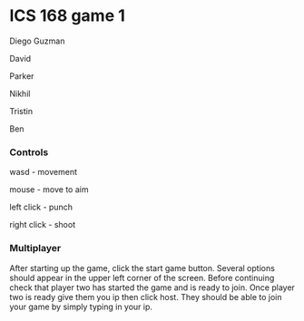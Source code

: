 # ICS 168 game 1

Diego Guzman

David

Parker

Nikhil

Tristin

Ben

### Controls

wasd - movement

mouse - move to aim

left click - punch

right click - shoot

### Multiplayer

After starting up the game, click the start game button. Several options should appear in the upper left corner of the screen. Before continuing check that player two has started the game and is ready to join. Once player two is ready give them you ip then click host. They should be able to join your game by simply typing in your ip. 
